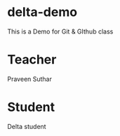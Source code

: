 # delta-demo
This is a Demo for Git &amp; GIthub class

# Teacher
Praveen Suthar

# Student
Delta student